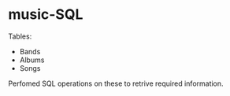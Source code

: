 # music-SQL

Tables:
- Bands
- Albums
- Songs
 
Perfomed SQL operations on these to retrive required information.

